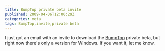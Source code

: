 ```yaml
---
title: BumpTop private beta invite
published: 2009-04-06T12:00:29Z
categories: meta
tags: BumpTop,invite,private beta
---
```


I just got an email with an invite to download the <a href="http://bumptop.com/">BumpTop</a> private beta, but right now there's only a version for Windows.  If you want it, let me know.

